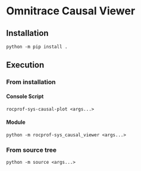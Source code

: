 # Omnitrace Causal Viewer

## Installation

```console
python -m pip install .
```

## Execution

### From installation

#### Console Script

```console
rocprof-sys-causal-plot <args...>
```

#### Module

```console
python -m rocprof-sys_causal_viewer <args...>
```

### From source tree

```console
python -m source <args...>
```
